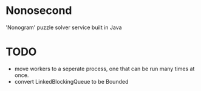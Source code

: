 # Nonosecond
'Nonogram' puzzle solver service built in Java 


# TODO 
- move workers to a seperate process, one that can be run many times at once.
- convert LinkedBlockingQueue to be Bounded
